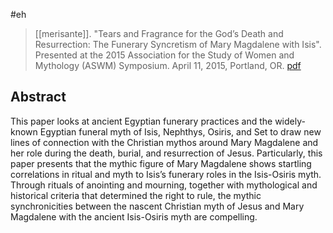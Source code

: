 #eh

> [[merisante]]. "Tears and Fragrance for the God’s Death and Resurrection: The Funerary Syncretism of Mary Magdalene with Isis". Presented at the 2015 Association for the Study of Women and Mythology (ASWM) Symposium. April 11, 2015, Portland, OR. [pdf](a/m-merisante2015.pdf)

## Abstract
This paper looks at ancient Egyptian funerary practices and the widely-known Egyptian funeral myth of Isis, Nephthys, Osiris, and Set to draw new lines of connection with the Christian mythos around Mary Magdalene and her role during the death, burial, and resurrection of Jesus. Particularly, this paper presents that the mythic figure of Mary Magdalene shows startling correlations in ritual and myth to Isis’s funerary roles in the Isis-Osiris myth. Through rituals of anointing and mourning, together with mythological and historical criteria that determined the right to rule, the mythic synchronicities between the nascent Christian myth of Jesus and Mary Magdalene with the ancient Isis-Osiris myth are compelling.